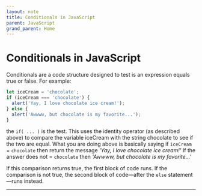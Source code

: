 ```yaml
---
layout: note
title: Conditionals in JavaScript
parent: JavaScript
grand_parent: Home
---
```


# Conditionals in JavaScript

Conditionals are a code structure designed to test is an expression equals true or false. For example:

```javascript
let iceCream = 'chocolate';
if (iceCream === 'chocolate') {
  alert('Yay, I love chocolate ice cream!');
} else {
  alert('Awwww, but chocolate is my favorite...');
}
```

the `if( ... )` is the test. This uses the identity operator (as described above) to compare the variable iceCream with the string chocolate to see if the two are equal. What you are doing above is basically saying if `iceCream` = `chocolate` then return the message _'Yay, I love chocolate ice cream!'_ If the answer does not = `chocolate` then _'Awwww, but chocolate is my favorite...'_

If this comparison returns true, the first block of code runs. If the comparison is not true, the second block of code—after the `else` statement—runs instead.

---
